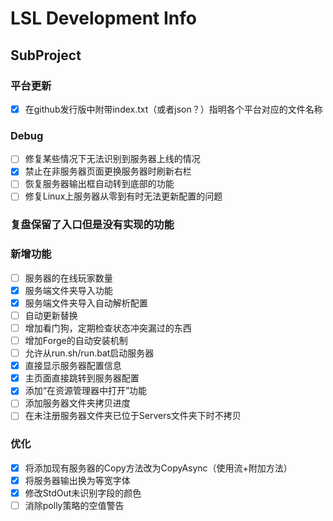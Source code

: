 ﻿# LSL Development Info

## SubProject

### 平台更新
 - [x] 在github发行版中附带index.txt（或者json？）指明各个平台对应的文件名称

### Debug
 - [ ] 修复某些情况下无法识别到服务器上线的情况
 - [x] 禁止在非服务器页面更换服务器时刷新右栏
 - [ ] 恢复服务器输出框自动转到底部的功能
 - [ ] 修复Linux上服务器从零到有时无法更新配置的问题

### 复盘保留了入口但是没有实现的功能


### 新增功能
 - [ ] 服务器的在线玩家数量
 - [x] 服务端文件夹导入功能
 - [x] 服务端文件夹导入自动解析配置
 - [ ] 自动更新替换
 - [ ] 增加看门狗，定期检查状态冲突漏过的东西
 - [ ] 增加Forge的自动安装机制
 - [ ] 允许从run.sh/run.bat启动服务器
 - [x] 直接显示服务器配置信息
 - [x] 主页面直接跳转到服务器配置
 - [x] 添加“在资源管理器中打开”功能
 - [ ] 添加服务器文件夹拷贝进度
 - [ ] 在未注册服务器文件夹已位于Servers文件夹下时不拷贝

### 优化
 - [x] 将添加现有服务器的Copy方法改为CopyAsync（使用流+附加方法）
 - [x] 将服务器输出换为等宽字体
 - [x] 修改StdOut未识别字段的颜色
 - [ ] 消除polly策略的空值警告